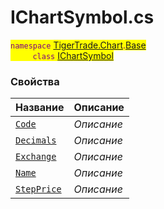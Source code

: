 
# IChartSymbol.cs
<mark style="color:purple;">`namespace` [TigerTrade.Chart](../../../TigerTrade.Chart.md).[Base](../../../TigerTrade.Chart/Base.md)  
&nbsp;&nbsp;&nbsp;&nbsp;&nbsp;&nbsp;&nbsp;&nbsp;&nbsp;`class` [IChartSymbol](../IChartSymbol.cs.md)

### Свойства
| Название | Описание |
| --- | --- |
| [`Code`](./Свойства/Code.md) | *Описание* |
| [`Decimals`](./Свойства/Decimals.md) | *Описание* |
| [`Exchange`](./Свойства/Exchange.md) | *Описание* |
| [`Name`](./Свойства/Name.md) | *Описание* |
| [`StepPrice`](./Свойства/StepPrice.md) | *Описание* |
